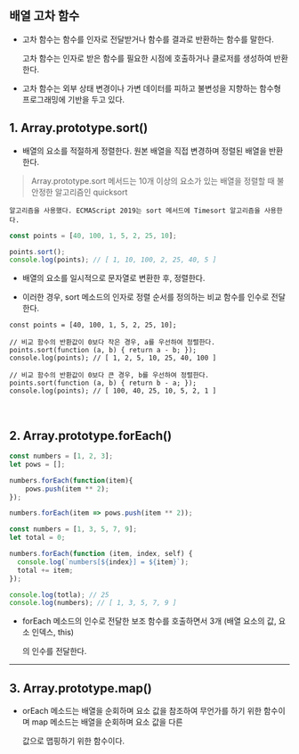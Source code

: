 ## 배열 고차 함수

- 고차 함수는 함수를 인자로 전달받거나 함수를 결과로 반환하는 함수를 말한다.

    고차 함수는 인자로 받은 함수를 필요한 시점에 호출하거나 클로저를 생성하여 반환한다.

- 고차 함수는 외부 상태 변경이나 가변 데이터를 피하고 불변성을 지향하는 함수형 프로그래밍에 기반을 두고 있다.

## 1. Array.prototype.sort()

- 배열의 요소를 적절하게 정렬한다. 원본 배열을 직접 변경하며 정렬된 배열을 반환한다.

> Array.prototype.sort 메서드는 10개 이상의 요소가 있는 배열을 정렬할 때 불안정한 알고리즘인 quicksort

    알고리즘을 사용했다. ECMAScript 2019는 sort 메서드에 Timesort 알고리즘을 사용한다.


~~~ javascript
const points = [40, 100, 1, 5, 2, 25, 10];

points.sort();
console.log(points); // [ 1, 10, 100, 2, 25, 40, 5 ]
~~~

- 배열의 요소를 일시적으로 문자열로 변환한 후, 정렬한다.

- 이러한 경우, sort 메소드의 인자로 정렬 순서를 정의하는 비교 함수를 인수로 전달한다.

~~~ javascipt
const points = [40, 100, 1, 5, 2, 25, 10];

// 비교 함수의 반환값이 0보다 작은 경우, a를 우선하여 정렬한다.
points.sort(function (a, b) { return a - b; });
console.log(points); // [ 1, 2, 5, 10, 25, 40, 100 ]

// 비교 함수의 반환값이 0보다 큰 경우, b를 우선하여 정렬한다.
points.sort(function (a, b) { return b - a; });
console.log(points); // [ 100, 40, 25, 10, 5, 2, 1 ]
~~~

<br >

## 2. Array.prototype.forEach()

~~~ javascript
const numbers = [1, 2, 3];
let pows = [];

numbers.forEach(function(item){
    pows.push(item ** 2);
});

numbers.forEach(item => pows.push(item ** 2));
~~~

~~~ javascript
const numbers = [1, 3, 5, 7, 9];
let total = 0;

numbers.forEach(function (item, index, self) {
  console.log(`numbers[${index}] = ${item}`);
  total += item;
});

console.log(totla); // 25
console.log(numbers); // [ 1, 3, 5, 7, 9 ]
~~~

- forEach 메소드의 인수로 전달한 보조 함수를 호출하면서 3개 (배열 요소의 값, 요소 인덱스, this)

    의 인수를 전달한다.

<hr >

## 3. Array.prototype.map()

- orEach 메소드는 배열을 순회하며 요소 값을 참조하여 무언가를 하기 위한 함수이며 map 메소드는 배열을 순회하며 요소 값을 다른 
    
    값으로 맵핑하기 위한 함수이다.



